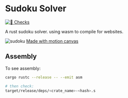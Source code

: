 # Sudoku Solver

[![🦀 Checks](https://github.com/DaanV2/rust-sudoku-solver/actions/workflows/rust.yml/badge.svg)](https://github.com/DaanV2/rust-sudoku-solver/actions/workflows/rust.yml)

A rust sudoku solver. using wasm to compile for websites.

![sudoku](./docs/resources/sudoku-solver.gif)
[Made with motion canvas](https://github.com/motion-canvas/motion-canvas)

## Assembly

To see assembly:

```bash
cargo rustc --release -- --emit asm

# then check:
target/release/deps/<crate_name>-<hash>.s
```